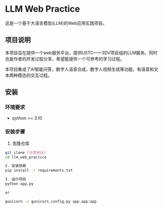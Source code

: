 # LLM Web Practice

这是一个基于大语言模型(LLM)的Web应用实践项目。

## 项目说明

本项目旨在提供一个web服务平台，提供USTC——3DV项目组的LLM服务。同时也是作者的开发过程分享，希望能提供一个可参考的学习过程。

本项目集成了AI智能问答，数字人语音合成，数字人视频生成等功能。有语音和文本两种模态的交互过程。


## 安装

### 环境要求

- python >= 3.10

### 安装步骤

1. 克隆仓库
```bash
git clone [仓库地址]
cd llm_web_practice

2. 安装依赖
pip install -r requirements.txt

3. 运行项目
python app.py

or

gunicorn -c gunicorn_config.py app.app:app